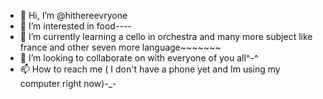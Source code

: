 - 👋 Hi, I’m @hithereevryone
- 👀 I’m interested in food----
- 🌱 I’m currently learning a cello in orchestra and many more subject like france and other seven more language~~~~~~~
- 💞️ I’m looking to collaborate on with everyone of you all^-^
- 📫 How to reach me ( I don't have a phone yet and Im using my computer right now)-_-

<!---
hithereeveryone/hithereeveryone is a ✨ special ✨ repository because its `README.md` (this file) appears on your GitHub profile.
You can click the Preview link to take a look at your changes.
--->
